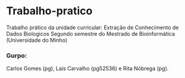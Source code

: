 # Trabalho-pratico
Trabalho prático da unidade curricular: Extração de Conhecimento de Dados Biologicos
Segundo semestre do Mestrado de Bioinformática (Universidade do Minho)

### Gurpo: 
Carlos Gomes (pg), Laís Carvalho (pg52536) e Rita Nóbrega (pg).
